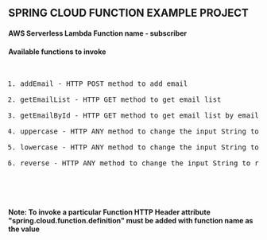 ## SPRING CLOUD FUNCTION EXAMPLE PROJECT

#### AWS Serverless Lambda Function name - subscriber
#### Available functions to invoke
<pre>
<ol>
<li>addEmail - HTTP POST method to add email</li>
<li>getEmailList - HTTP GET method to get email list</li>
<li>getEmailById - HTTP GET method to get email list by email id</li>
<li>uppercase - HTTP ANY method to change the input String to uppercase</li>
<li>lowercase - HTTP ANY method to change the input String to lowercase</li>
<li>reverse - HTTP ANY method to change the input String to reverse</li>

</ol>
</pre>
#### Note: To invoke a particular Function HTTP Header attribute "spring.cloud.function.definition" must be added with function name as the value